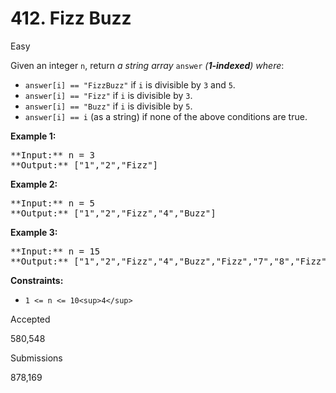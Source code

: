 # 412. Fizz Buzz

Easy

Given an integer `n`, return _a string array_ `answer` _(**1-indexed**) where_:

* `answer[i] == "FizzBuzz"` if `i` is divisible by `3` and `5`.
* `answer[i] == "Fizz"` if `i` is divisible by `3`.
* `answer[i] == "Buzz"` if `i` is divisible by `5`.
* `answer[i] == i` (as a string) if none of the above conditions are true.

**Example 1:**

<pre>
**Input:** n = 3
**Output:** ["1","2","Fizz"]
</pre>

**Example 2:**

<pre>
**Input:** n = 5
**Output:** ["1","2","Fizz","4","Buzz"]
</pre>

**Example 3:**

<pre>
**Input:** n = 15
**Output:** ["1","2","Fizz","4","Buzz","Fizz","7","8","Fizz","Buzz","11","Fizz","13","14","FizzBuzz"]
</pre>

**Constraints:**

* `1 <= n <= 10<sup>4</sup>`

Accepted

580,548

Submissions

878,169
